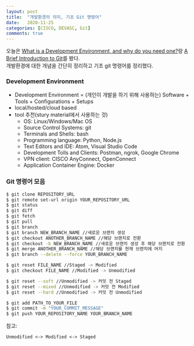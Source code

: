 ```yaml
---
layout: post
title:  "개발환경의 의미, 기초 Git 명령어"
date:   2020-11-25
categories: [CISCO, DEVASC, Git]
comments: true
---
```


오늘은 [What is a Development Environment, and why do you need one?][1]랑 [A Brief Introduction to Git][2]를 봤다.   
개발환경에 대한 개념을 간단히 정리하고 기초 git 명령어를 정리했다.   

### Development Environment   
* Development Environment = (개인이 개발을 하기 위해 사용하는) Software + Tools + Configurations + Setups   
* local/hosted/cloud based   
* tool 추천(stury material에서 사용하는 것)
	* OS: Linux/Windows/Mac OS
	* Source Control Systems: git
	* Terminals and Shells: bash
	* Programming language: Python, Node.js
	* Text Editors and IDE: Atom, Visual Studio Code
	* Development Tolls and Clients: Postman, ngrok, Google Chrome
	* VPN client: CISCO AnyConnect, OpenConnect
	* Application Container Engine: Docker   

### Git 명령어 모음
```sh
$ git clone REPOSITORY_URL
$ git remote set-url origin YOUR_REPOSITORY_URL
$ git status
$ git diff
$ git fetch
$ git pull
$ git branch
$ git branch NEW_BRANCH_NAME //새로운 브랜치 생성
$ git checkout ANOTHER_BRANCH_NAME //해당 브랜치로 전환
$ git checkout -b NEW_BRANCH_NAME //새로운 브랜치 생성 후 해당 브랜치로 전환
$ git merge ANOTHER_BRANCH_NAME //해당 브랜치를 현재 브랜치에 머지
$ git branch --delete --force YOUR_BRANCH_NAME

$ git reset FILE_NAME //Staged -> Modified
$ git checkout FILE_NAME //Modified -> Unmodified

$ git reset --soft //Unmodified -> 커밋 전 Staged
$ git reset --mixed //Unmodified -> 커밋 전 Modified
$ git reset --hard //Unmodified -> 커밋 전 Unmodified

$ git add PATH_TO_YOUR_FILE
$ git commit -m "YOUR_COMMIT_MESSAGE"
$ git push YOUR_REPOSITORY_NAME YOUR_BRANCH_NAME

```

참고:
```
Unmodified <-> Modified <-> Staged
```

[1]: https://developer.cisco.com/learning/lab/dev-what/step/1
[2]: https://developer.cisco.com/learning/lab/git-basic-workflows/step/1
